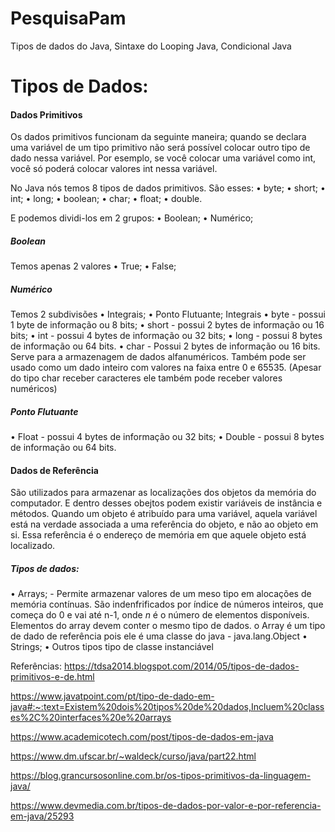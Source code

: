 # PesquisaPam
 Tipos de dados do Java, Sintaxe do Looping Java, Condicional Java

# Tipos de Dados:

#### Dados Primitivos
 Os dados primitivos funcionam da seguinte maneira; quando se declara uma variável de um tipo primitivo não será possível colocar outro tipo de dado nessa variável. Por esemplo, se você colocar uma variável como int, você só poderá colocar valores int nessa variável.
 
No Java nós temos 8 tipos de dados primitivos. São esses:
  •	byte;
  •	short;
  •	int;
  •	long;
  •	boolean;
  •	char;
  •	float; 
  •	double.
 
 E podemos dividi-los em 2 grupos:
  •	Boolean;
  •	Numérico;

##### Boolean 
Temos apenas 2 valores 
  •	True;
  •	False;

##### Numérico 
Temos 2 subdivisões 
  •	Integrais;
  •	Ponto Flutuante;
  Integrais 
  •	byte - possui 1 byte de informação ou 8 bits;
  •	short - possui 2 bytes de informação ou 16 bits;
  •	int - possui 4 bytes de informação ou 32 bits;
  •	long - possui 8 bytes de informação ou 64 bits.
  •	char - Possui 2 bytes de informação ou 16 bits. Serve para a armazenagem de dados alfanuméricos. Também pode ser usado como um dado inteiro com valores na faixa entre 0 e 65535. (Apesar do tipo char receber caracteres ele também pode receber valores numéricos)


##### Ponto Flutuante
  •	Float - possui 4 bytes de informação ou 32 bits;
  •	Double - possui 8 bytes de informação ou 64 bits.
  
#### Dados de Referência
 São utilizados para armazenar as localizações dos objetos da memória do computador. E dentro desses obejtos podem existir variáveis de instância e métodos. 
Quando um objeto é atribuído para uma variável, aquela variável está na verdade associada a uma referência do objeto, e não ao objeto em si. Essa referência é o endereço de memória em que aquele objeto está localizado.

##### Tipos de dados: 
  • Arrays; - Permite armazenar valores de um meso tipo em alocações de memória contínuas. São indenfrificados por índice de números inteiros, que começa do 0 e vai até n-1, onde *n* é o número de elementos disponíveis. Elementos do array devem conter o mesmo tipo de dados. o Array é um tipo de dado de referência pois ele é uma classe do java - java.lang.Object 
  • Strings;
  • Outros tipos tipo de classe instanciável 


  
  
Referências:
https://tdsa2014.blogspot.com/2014/05/tipos-de-dados-primitivos-e-de.html

https://www.javatpoint.com/pt/tipo-de-dado-em-java#:~:text=Existem%20dois%20tipos%20de%20dados,Incluem%20classes%2C%20interfaces%20e%20arrays

https://www.academicotech.com/post/tipos-de-dados-em-java

https://www.dm.ufscar.br/~waldeck/curso/java/part22.html

https://blog.grancursosonline.com.br/os-tipos-primitivos-da-linguagem-java/

https://www.devmedia.com.br/tipos-de-dados-por-valor-e-por-referencia-em-java/25293



  
  
  
  
  
  
  
  
  
